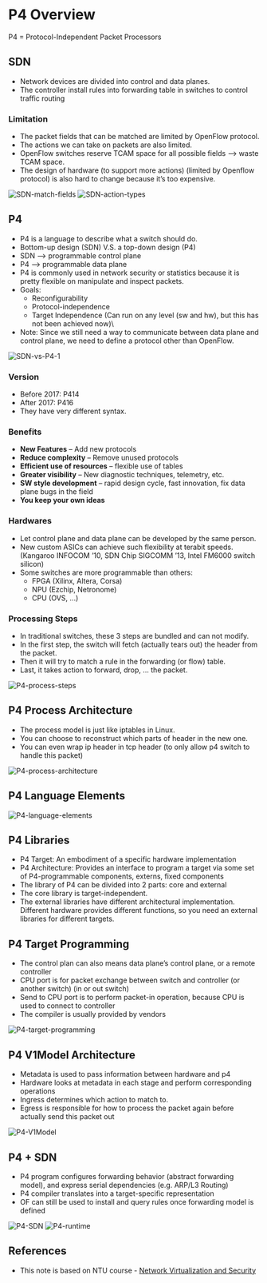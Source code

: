 # P4 Overview

P4 = Protocol-Independent Packet Processors

## SDN
- Network devices are divided into control and data planes.
- The controller install rules into forwarding table in switches to control traffic routing

### Limitation
- The packet fields that can be matched are limited by OpenFlow protocol.
- The actions we can take on packets are also limited.
- OpenFlow switches reserve TCAM space for all possible fields --> waste TCAM space.
- The design of hardware (to support more actions) (limited by Openflow protocol) is also hard to change because it’s too expensive.

![SDN-match-fields](../../../../../static/img/network-virtualization/P4/SDN-match-fields.png) ![SDN-action-types](../../../../../static/img/network-virtualization/P4/SDN-action-types.png)



## P4
- P4 is a language to describe what a switch should do.
- Bottom-up design (SDN) V.S. a top-down design (P4)
- SDN --> programmable control plane
- P4 --> programmable data plane
- P4 is commonly used in network security or statistics because it is pretty flexible on manipulate and inspect packets.
- Goals:
    - Reconfigurability
    - Protocol-independence
    - Target Independence (Can run on any level (sw and hw), but this has not been achieved now)\
- Note: Since we still need a way to communicate between data plane and control plane, we need to define a protocol other than OpenFlow.

![SDN-vs-P4-1](../../../../../static/img/network-virtualization/P4/SDN-vs-P4-1.png)

### Version
- Before 2017: P414
- After 2017: P416
- They have very different syntax.

### Benefits
- **New Features** – Add new protocols
- **Reduce complexity** – Remove unused protocols
- **Efficient use of resources** – flexible use of tables
- **Greater visibility** – New diagnostic techniques, telemetry, etc.
- **SW style development** – rapid design cycle, fast innovation, fix data plane bugs in the field
- **You keep your own ideas**

### Hardwares
- Let control plane and data plane can be developed by the same person.
- New custom ASICs can achieve such flexibility at terabit speeds. (Kangaroo INFOCOM ’10, SDN Chip
SIGCOMM ’13, Intel FM6000 switch silicon)
- Some switches are more programmable than others:
    - FPGA (Xilinx, Altera, Corsa)
    - NPU (Ezchip, Netronome)
    - CPU (OVS, ...)

### Processing Steps
- In traditional switches, these 3 steps are bundled and can not modify.
- In the first step, the switch will fetch (actually tears out) the header from the packet.
- Then it will try to match a rule in the forwarding (or flow) table.
- Last, it takes action to forward, drop, ... the packet.

![P4-process-steps](../../../../../static/img/network-virtualization/P4/P4-process-steps.png)

## P4 Process Architecture
- The process model is just like iptables in Linux.
- You can choose to reconstruct which parts of header in the new one.
- You can even wrap ip header in tcp header (to only allow p4 switch to handle this packet)

![P4-process-architecture](../../../../../static/img/network-virtualization/P4/P4-process-architecture.png)

## P4 Language Elements

![P4-language-elements](../../../../../static/img/network-virtualization/P4/P4-language-elements.png)

## P4 Libraries
- P4 Target: An embodiment of a specific hardware implementation
- P4 Architecture: Provides an interface to program a target via some set of P4-programmable components, externs, fixed components
- The library of P4 can be divided into 2 parts: core and external
- The core library is target-independent.
- The external libraries have different architectural implementation. Different hardware provides different functions, so you need an external libraries for different targets.

## P4 Target Programming
- The control plan can also means data plane’s control plane, or a remote controller
- CPU port is for packet exchange between switch and controller (or another switch) (in or out switch)
- Send to CPU port is to perform packet-in operation, because CPU is used to connect to controller
- The compiler is usually provided by vendors

![P4-target-programming](../../../../../static/img/network-virtualization/P4/P4-target-programming.png)

## P4 V1Model Architecture
- Metadata is used to pass information between hardware and p4
- Hardware looks at metadata in each stage and perform corresponding operations
- Ingress determines which action to match to.
- Egress is responsible for how to process the packet again before actually send this packet out

![P4-V1Model](../../../../../static/img/network-virtualization/P4/P4-V1Model.png)

## P4 + SDN
- P4 program configures forwarding behavior (abstract forwarding model), and express serial dependencies (e.g. ARP/L3 Routing)
- P4 compiler translates into a target-specific representation
- OF can still be used to install and query rules once forwarding model is defined

![P4-SDN](../../../../../static/img/network-virtualization/P4/P4-SDN.png)
![P4-runtime](../../../../../static/img/network-virtualization/P4/P4-runtime.png)


## References
- This note is based on NTU course - [Network Virtualization and Security](https://nol.ntu.edu.tw/nol/coursesearch/print_table.php?course_id=942%20U0710&class=&dpt_code=9420&ser_no=50698&semester=110-1&lang=CH)